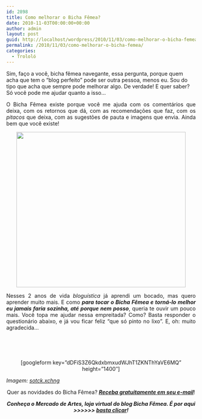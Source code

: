 ```yaml
---
id: 2898
title: Como melhorar o Bicha Fêmea?
date: 2010-11-03T00:00:00+00:00
author: admin
layout: post
guid: http://localhost/wordpress/2010/11/03/como-melhorar-o-bicha-femea/
permalink: /2010/11/03/como-melhorar-o-bicha-femea/
categories:
  - Trololó
---
```

Sim, faço a você, bicha fêmea navegante, essa pergunta, porque quem acha que tem o “blog perfeito” pode ser outra pessoa, menos eu. Sou do tipo que acha que sempre pode melhorar algo. De verdade! E quer saber? Só você pode me ajudar quanto a isso…

<p style="text-align: justify;">
  O Bicha Fêmea existe porque você me ajuda com os comentários que deixa, com os retornos que dá, com as recomendações que faz, com os <em>pitacos</em> que deixa, com as sugestões de pauta e imagens que envia. Ainda bem que você existe!
</p>

<!--more-->

<p style="text-align: center;">
  <a href="http://www.trololodemulher.com.br/blog/wp-content/uploads/2010/10/Pesquisa-de-satisfacao.jpg"><img class="alignnone size-full wp-image-5360" title="Pesquisa de satisfação" src="http://www.trololodemulher.com.br/blog/wp-content/uploads/2010/10/Pesquisa-de-satisfacao.jpg" alt="" width="450" height="414" /></a>
</p>

<p style="text-align: justify;">
  Nesses 2 anos de vida <em>bloguística</em> já aprendi um bocado, mas quero aprender muito mais. E como <strong><em>para tocar o Bicha Fêmea e torná-lo melhor eu jamais faria sozinha, até porque nem posso</em></strong>, queria te ouvir um pouco mais. Você topa me ajudar nessa empreitada? Como? Basta responder o questionário abaixo, e já vou ficar feliz “que só pinto no lixo”. E, oh: muito agradecida…
</p>

<p style="text-align: justify;">
   
</p>

<p style="text-align: justify;">
   
</p>

<p style="text-align: center;">
  [googleform key=&#8221;dDFiS3Z6QkdxbmxudWJhT1ZKNThYaVE6MQ&#8221; height=&#8221;1400&#8243;]
</p>

<p style="text-align: justify;">
  <em>Imagem: </em><a href="http://www.sxc.hu/" target="_blank"><em>sotck.xchng</em></a>
</p>

<p style="text-align: center;">
  Quer as novidades do Bicha Fêmea? <strong><em><a href="http://feedburner.google.com/fb/a/mailverify?uri=blogbichafemea&loc=pt_BR">Receba gratuitamente em seu e-mail</a></em></strong>!
</p>

<p style="text-align: center;">
  <strong><em>Conheça o Mercado de Artes, loja virtual do blog Bicha Fêmea. É por aqui >>>>>> </em><a href="http://www.trololodemulher.com.br/loja/"><em>basta clicar</em></a><em>!</em></strong>
</p>